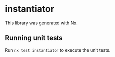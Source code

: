 # instantiator

This library was generated with [Nx](https://nx.dev).

## Running unit tests

Run `nx test instantiator` to execute the unit tests.
